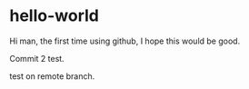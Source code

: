 # hello-world

Hi man, the first time using github, I hope this would be good.

Commit 2 test.

test on remote branch.
